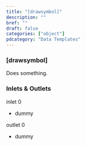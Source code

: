 ```yaml
---
title: "[drawsymbol]"
description: ""
bref: ""
draft: false
categories: ["object"]
pdcategory: "Data Templates"
---
```


### [drawsymbol]

Does something.

### Inlets & Outlets

inlet 0

 - dummy

outlet 0

 - dummy
 
